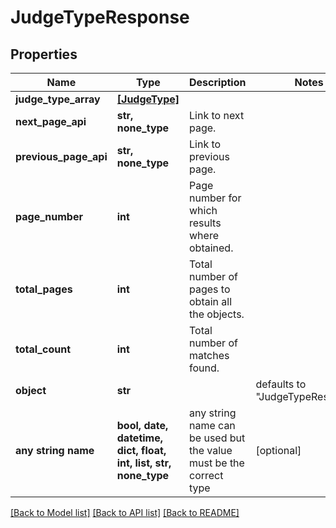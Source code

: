 # JudgeTypeResponse


## Properties
Name | Type | Description | Notes
------------ | ------------- | ------------- | -------------
**judge_type_array** | [**[JudgeType]**](JudgeType.md) |  | 
**next_page_api** | **str, none_type** | Link to next page. | 
**previous_page_api** | **str, none_type** | Link to previous page. | 
**page_number** | **int** | Page number for which results where obtained. | 
**total_pages** | **int** | Total number of pages to obtain all the objects. | 
**total_count** | **int** | Total number of matches found. | 
**object** | **str** |  | defaults to "JudgeTypeResponse"
**any string name** | **bool, date, datetime, dict, float, int, list, str, none_type** | any string name can be used but the value must be the correct type | [optional]

[[Back to Model list]](../README.md#documentation-for-models) [[Back to API list]](../README.md#documentation-for-api-endpoints) [[Back to README]](../README.md)


